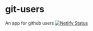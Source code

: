 # git-users
An app for github users
[![Netlify Status](https://api.netlify.com/api/v1/badges/2f88e8f2-e49e-41cb-8603-1602c295c446/deploy-status)](https://app.netlify.com/sites/gitthubb-users/deploys)
